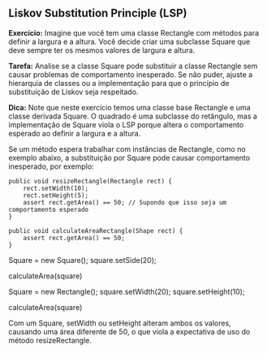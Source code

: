 ## Liskov Substitution Principle (LSP)

**Exercício:**
Imagine que você tem uma classe Rectangle com métodos para definir a largura e a altura. Você decide criar uma subclasse Square que deve sempre ter os mesmos valores de largura e altura.

**Tarefa:**
Analise se a classe Square pode substituir a classe Rectangle sem causar problemas de comportamento inesperado. Se não puder, ajuste a hierarquia de classes ou a implementação para que o princípio de substituição de Liskov seja respeitado.

**Dica:** Note que neste exercício temos uma classe base Rectangle e uma classe derivada Square. O quadrado é uma subclasse do retângulo, mas a implementação de Square viola o LSP porque altera o comportamento esperado ao definir a largura e a altura.

Se um método espera trabalhar com instâncias de Rectangle, como no exemplo abaixo, a substituição por Square pode causar comportamento inesperado, por exemplo:

```
public void resizeRectangle(Rectangle rect) {
    rect.setWidth(10);
    rect.setHeight(5);
    assert rect.getArea() == 50; // Supondo que isso seja um comportamento esperado
}

public void calculateAreaRectangle(Shape rect) {
    assert rect.getArea() == 50;
}
```

Square = new Square();
square.setSide(20);

calculateArea(square)

Square = new Rectangle();
square.setWidth(20);
square.setHeight(10);

calculateArea(square)

Com um Square, setWidth ou setHeight alteram ambos os valores, causando uma área diferente de 50, o que viola a expectativa de uso do método resizeRectangle.
